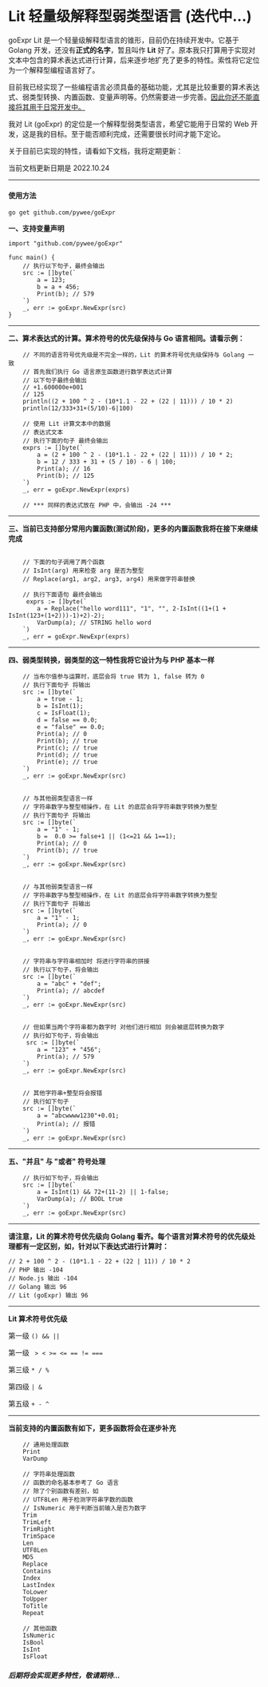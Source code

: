 # Lit 轻量级解释型弱类型语言 (迭代中...)


goExpr Lit 是一个轻量级解释型语言的锥形，目前仍在持续开发中。它基于 Golang 开发，还没有<b>正式的名字</b>，暂且叫作 <b>Lit</b> 好了。原本我只打算用于实现对文本中包含的算术表达式进行计算，后来逐步地扩充了更多的特性。索性将它定位为一个解释型编程语言好了。

目前我已经实现了一些编程语言必须具备的基础功能，尤其是比较重要的算术表达式、弱类型转换、内置函数、变量声明等。仍然需要进一步完善。<u>因此你还不能直接将其用于日常开发中。</u>

我对 Lit (goExpr) 的定位是一个解释型弱类型语言，希望它能用于日常的 Web 开发，这是我的目标。至于能否顺利完成，还需要很长时间才能下定论。

关于目前已实现的特性，请看如下文档，我将定期更新：

当前文档更新日期是 2022.10.24

---

#### 使用方法


```
go get github.com/pywee/goExpr
```



**一、支持变量声明**
```golang
import "github.com/pywee/goExpr"

func main() {
    // 执行以下句子，最终会输出
    src := []byte(`
        a = 123;
        b = a + 456;
        Print(b); // 579
    `)
    _, err := goExpr.NewExpr(src)
}

```

---

**二、算术表达式的计算。算术符号的优先级保持与 Go 语言相同。请看示例：**

```golang
    // 不同的语言符号优先级是不完全一样的，Lit 的算术符号优先级保持与 Golang 一致
    // 首先我们执行 Go 语言原生函数进行数学表达式计算
    // 以下句子最终会输出 
    // +1.600000e+001
    // 125
    println((2 + 100 ^ 2 - (10*1.1 - 22 + (22 | 11))) / 10 * 2)
    println(12/333+31+(5/10)-6|100)

    // 使用 Lit 计算文本中的数据
    // 表达式文本
    // 执行下面的句子 最终会输出
    exprs := []byte(`
        a = (2 + 100 ^ 2 - (10*1.1 - 22 + (22 | 11))) / 10 * 2;
        b = 12 / 333 + 31 + (5 / 10) - 6 | 100;
        Print(a); // 16
        Print(b); // 125
    `)
    _, err = goExpr.NewExpr(exprs)

    // *** 同样的表达式放在 PHP 中，会输出 -24 ***

```

---

**三、当前已支持部分常用内置函数(测试阶段)，更多的内置函数我将在接下来继续完成**

```golang

    // 下面的句子调用了两个函数 
    // IsInt(arg) 用来检查 arg 是否为整型 
    // Replace(arg1, arg2, arg3, arg4) 用来做字符串替换

    // 执行下面语句 最终会输出
     exprs := []byte(`
        a = Replace("hello word111", "1", "", 2-IsInt((1+(1 + IsInt(123+(1+2)))-1)+2)-2);
        VarDump(a); // STRING hello word
    `)
    _, err = goExpr.NewExpr(exprs)

```
---
**四、弱类型转换，弱类型的这一特性我将它设计为与 PHP 基本一样**
```golang
    // 当布尔值参与运算时，底层会将 true 转为 1, false 转为 0
    // 执行下面句子 将输出
    src := []byte(`
        a = true - 1;
        b = IsInt(1);
        c = IsFloat(1);
        d = false == 0.0;
        e = "false" == 0.0;
        Print(a); // 0
        Print(b); // true
        Print(c); // true
        Print(d); // true
        Print(e); // true
    `)
    _, err := goExpr.NewExpr(src)


    // 与其他弱类型语言一样
    // 字符串数字与整型相操作，在 Lit 的底层会将字符串数字转换为整型
    // 执行下面句子 将输出
    src := []byte(`
        a = "1" - 1;
        b =  0.0 >= false+1 || (1<=21 && 1==1);
        Print(a); // 0
        Print(b); // true
    `)
    _, err := goExpr.NewExpr(src)


    // 与其他弱类型语言一样
    // 字符串数字与整型相操作，在 Lit 的底层会将字符串数字转换为整型
    // 执行下面句子 将输出
    src := []byte(`
        a = "1" - 1;
        Print(a); // 0
    `)
    _, err := goExpr.NewExpr(src)


    // 字符串与字符串相加时 将进行字符串的拼接
    // 执行以下句子，将会输出
    src := []byte(`
        a = "abc" + "def";
        Print(a); // abcdef
    `)
    _, err := goExpr.NewExpr(src)


    // 但如果当两个字符串都为数字时 对他们进行相加 则会被底层转换为数字
    // 执行如下句子，将会输出
     src := []byte(`
        a = "123" + "456";
        Print(a); // 579
    `)
    _, err := goExpr.NewExpr(src)


    // 其他字符串+整型将会报错
    // 执行如下句子
    src := []byte(`
    	a = "abcwwww1230"+0.01;
    	Print(a); // 报错
    `)
    _, err := goExpr.NewExpr(src)
```


---


**五、"并且" 与 "或者" 符号处理**
```golang
    // 执行如下句子，将会输出
    src := []byte(`
        a = IsInt(1) && 72+(11-2) || 1-false;
        VarDump(a); // BOOL true
    `)
    _, err := goExpr.NewExpr(src)

```


---
**请注意，Lit 的算术符号优先级向 Golang 看齐。每个语言对算术符号的优先级处理都有一定区别，如，针对以下表达式进行计算时：**

``` golang
// 2 + 100 ^ 2 - (10*1.1 - 22 + (22 | 11)) / 10 * 2
// PHP 输出 -104
// Node.js 输出 -104
// Golang 输出 96
// Lit (goExpr) 输出 96
```

---

**Lit 算术符号优先级**

第一级  ``` () && || ```

第一级  ``` > < >= <= == != ===```

第三级  ``` * / % ```

第四级 ```| &``` 

第五级  ``` + - ^ ```

---

**当前支持的内置函数有如下，更多函数将会在逐步补充**
```golang
    // 通用处理函数
    Print
    VarDump

    // 字符串处理函数
    // 函数的命名基本参考了 Go 语言
    // 除了个别函数有差别，如 
    // UTF8Len 用于检测字符串字数的函数
    // IsNumeric 用于判断当前输入是否为数字
    Trim
    TrimLeft
    TrimRight
    TrimSpace
    Len
    UTF8Len
    MD5
    Replace
    Contains
    Index
    LastIndex
    ToLower
    ToUpper
    ToTitle
    Repeat

    // 其他函数
    IsNumeric
    IsBool
    IsInt
    IsFloat
```


##### 后期将会实现更多特性，敬请期待...

